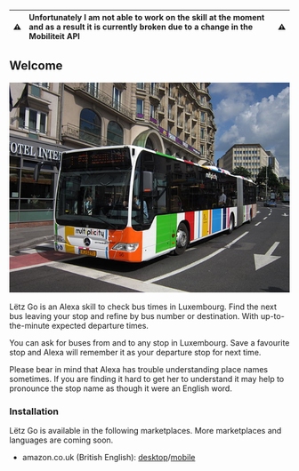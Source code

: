 | ⚠️ | Unfortunately I am not able to work on the skill at the moment and as a result it is currently broken due to a change in the Mobiliteit API | ⚠️ |
|:---|:---|:---|

## Welcome

![Photo of a bus in Luxembourg](bus.jpg)

Lëtz Go is an Alexa skill to check bus times in Luxembourg. Find the next bus leaving your stop and refine by bus number or destination. With up-to-the-minute expected departure times.

You can ask for buses from and to any stop in Luxembourg. Save a favourite stop and Alexa will remember it as your departure stop for next time.

Please bear in mind that Alexa has trouble understanding place names sometimes. If you are finding it hard to get her to understand it may help to pronounce the stop name as though it were an English word.

### Installation

Lëtz Go is available in the following marketplaces. More marketplaces and languages are coming soon.

* amazon.co.uk (British English): [desktop](https://www.amazon.co.uk/dp/B085C3W99K/)/[mobile](https://skills-store.amazon.com/deeplink/dp/B085C3W99K)
